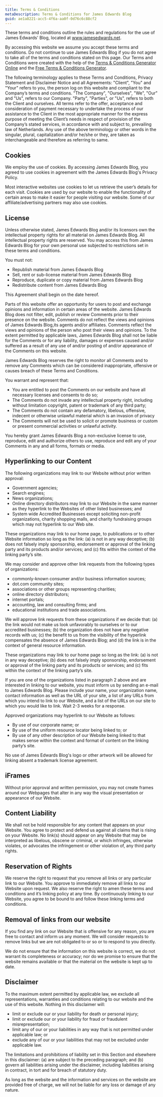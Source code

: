 ```yaml
---
title: Terms & Conditions
metaDescription: Terms & Conditions for James Edwards Blog
guid: ae1a8221-acc5-4f6a-aa0f-0d76c6c88cf2
---
```


These terms and conditions outline the rules and regulations for the use of
James Edwards' Blog, located at www.jamesedwards.net.

By accessing this website we assume you accept these terms and conditions. Do
not continue to use James Edwards Blog if you do not agree to take all of the
terms and conditions stated on this page. Our Terms and Conditions were created
with the help of the
[Terms & Conditions Generator Online](https://www.privacypolicyonline.com/terms-conditions-generator/)
and the
[Free Terms & Conditions Generator](https://www.termsconditionsgenerator.com).

The following terminology applies to these Terms and Conditions, Privacy
Statement and Disclaimer Notice and all Agreements: "Client", "You" and "Your"
refers to you, the person log on this website and compliant to the Company’s
terms and conditions. "The Company", "Ourselves", "We", "Our" and "Us", refers
to our Company. "Party", "Parties", or "Us", refers to both the Client and
ourselves. All terms refer to the offer, acceptance and consideration of payment
necessary to undertake the process of our assistance to the Client in the most
appropriate manner for the express purpose of meeting the Client’s needs in
respect of provision of the Company’s stated services, in accordance with and
subject to, prevailing law of Netherlands. Any use of the above terminology or
other words in the singular, plural, capitalization and/or he/she or they, are
taken as interchangeable and therefore as referring to same.

## Cookies

We employ the use of cookies. By accessing James Edwards Blog, you agreed to use
cookies in agreement with the James Edwards Blog's Privacy Policy.

Most interactive websites use cookies to let us retrieve the user’s details for
each visit. Cookies are used by our website to enable the functionality of
certain areas to make it easier for people visiting our website. Some of our
affiliate/advertising partners may also use cookies.

## License

Unless otherwise stated, James Edwards Blog and/or its licensors own the
intellectual property rights for all material on James Edwards Blog. All
intellectual property rights are reserved. You may access this from James
Edwards Blog for your own personal use subjected to restrictions set in these
terms and conditions.

You must not:

- Republish material from James Edwards Blog
- Sell, rent or sub-license material from James Edwards Blog
- Reproduce, duplicate or copy material from James Edwards Blog
- Redistribute content from James Edwards Blog

This Agreement shall begin on the date hereof.

Parts of this website offer an opportunity for users to post and exchange
opinions and information in certain areas of the website. James Edwards Blog
does not filter, edit, publish or review Comments prior to their presence on the
website. Comments do not reflect the views and opinions of James Edwards
Blog,its agents and/or affiliates. Comments reflect the views and opinions of
the person who post their views and opinions. To the extent permitted by
applicable laws, James Edwards Blog shall not be liable for the Comments or for
any liability, damages or expenses caused and/or suffered as a result of any use
of and/or posting of and/or appearance of the Comments on this website.

James Edwards Blog reserves the right to monitor all Comments and to remove any
Comments which can be considered inappropriate, offensive or causes breach of
these Terms and Conditions.

You warrant and represent that:

- You are entitled to post the Comments on our website and have all necessary
  licenses and consents to do so;
- The Comments do not invade any intellectual property right, including without
  limitation copyright, patent or trademark of any third party;
- The Comments do not contain any defamatory, libelous, offensive, indecent or
  otherwise unlawful material which is an invasion of privacy
- The Comments will not be used to solicit or promote business or custom or
  present commercial activities or unlawful activity.

You hereby grant James Edwards Blog a non-exclusive license to use, reproduce,
edit and authorize others to use, reproduce and edit any of your Comments in any
and all forms, formats or media.

## Hyperlinking to our Content

The following organizations may link to our Website without prior written
approval:

- Government agencies;
- Search engines;
- News organizations;
- Online directory distributors may link to our Website in the same manner as
  they hyperlink to the Websites of other listed businesses; and
- System wide Accredited Businesses except soliciting non-profit organizations,
  charity shopping malls, and charity fundraising groups which may not hyperlink
  to our Web site.

These organizations may link to our home page, to publications or to other
Website information so long as the link: (a) is not in any way deceptive; (b)
does not falsely imply sponsorship, endorsement or approval of the linking party
and its products and/or services; and (c) fits within the context of the linking
party’s site.

We may consider and approve other link requests from the following types of
organizations:

- commonly-known consumer and/or business information sources;
- dot.com community sites;
- associations or other groups representing charities;
- online directory distributors;
- internet portals;
- accounting, law and consulting firms; and
- educational institutions and trade associations.

We will approve link requests from these organizations if we decide that: (a)
the link would not make us look unfavorably to ourselves or to our accredited
businesses; (b) the organization does not have any negative records with us; (c)
the benefit to us from the visibility of the hyperlink compensates the absence
of James Edwards Blog; and (d) the link is in the context of general resource
information.

These organizations may link to our home page so long as the link: (a) is not in
any way deceptive; (b) does not falsely imply sponsorship, endorsement or
approval of the linking party and its products or services; and (c) fits within
the context of the linking party’s site.

If you are one of the organizations listed in paragraph 2 above and are
interested in linking to our website, you must inform us by sending an e-mail to
James Edwards Blog. Please include your name, your organization name, contact
information as well as the URL of your site, a list of any URLs from which you
intend to link to our Website, and a list of the URLs on our site to which you
would like to link. Wait 2-3 weeks for a response.

Approved organizations may hyperlink to our Website as follows:

- By use of our corporate name; or
- By use of the uniform resource locator being linked to; or
- By use of any other description of our Website being linked to that makes
  sense within the context and format of content on the linking party’s site.

No use of James Edwards Blog's logo or other artwork will be allowed for linking
absent a trademark license agreement.

## iFrames

Without prior approval and written permission, you may not create frames around
our Webpages that alter in any way the visual presentation or appearance of our
Website.

## Content Liability

We shall not be hold responsible for any content that appears on your Website.
You agree to protect and defend us against all claims that is rising on your
Website. No link(s) should appear on any Website that may be interpreted as
libelous, obscene or criminal, or which infringes, otherwise violates, or
advocates the infringement or other violation of, any third party rights.

## Reservation of Rights

We reserve the right to request that you remove all links or any particular link
to our Website. You approve to immediately remove all links to our Website upon
request. We also reserve the right to amen these terms and conditions and it’s
linking policy at any time. By continuously linking to our Website, you agree to
be bound to and follow these linking terms and conditions.

## Removal of links from our website

If you find any link on our Website that is offensive for any reason, you are
free to contact and inform us any moment. We will consider requests to remove
links but we are not obligated to or so or to respond to you directly.

We do not ensure that the information on this website is correct, we do not
warrant its completeness or accuracy; nor do we promise to ensure that the
website remains available or that the material on the website is kept up to
date.

## Disclaimer

To the maximum extent permitted by applicable law, we exclude all
representations, warranties and conditions relating to our website and the use
of this website. Nothing in this disclaimer will:

- limit or exclude our or your liability for death or personal injury;
- limit or exclude our or your liability for fraud or fraudulent
  misrepresentation;
- limit any of our or your liabilities in any way that is not permitted under
  applicable law; or
- exclude any of our or your liabilities that may not be excluded under
  applicable law.

The limitations and prohibitions of liability set in this Section and elsewhere
in this disclaimer: (a) are subject to the preceding paragraph; and (b) govern
all liabilities arising under the disclaimer, including liabilities arising in
contract, in tort and for breach of statutory duty.

As long as the website and the information and services on the website are
provided free of charge, we will not be liable for any loss or damage of any
nature.
